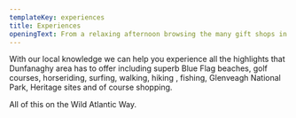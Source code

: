 ```yaml
---
templateKey: experiences
title: Experiences
openingText: From a relaxing afternoon browsing the many gift shops in town or cantering along the amazing Tramore beach, there are activities and experiences to suit everyone.
---
```

With our local knowledge we can help you experience all the highlights that Dunfanaghy area has to offer including superb Blue Flag beaches, golf courses, horseriding, surfing, walking, hiking , fishing, Glenveagh National Park, Heritage sites and of course shopping.

All of this on the Wild Atlantic Way.
